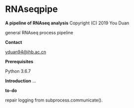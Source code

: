# RNAseqpipe

**A pipeline of RNAseq analysis**
Copyright (C) 2019 You Duan

general RNAseq process pipeline

**Contact**

yduan94@ihb.ac.cn

**Prerequisites**

Python 3.6.7

**Introduction**
...

**to-do**

repair logging from subprocess.communicate().

